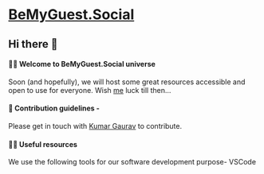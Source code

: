 # [BeMyGuest.Social](https://www.bemygeust.social)

## Hi there 👋

<!--

**Here are some ideas to get you started:**

🙋‍♀️ A short introduction - what is your organization all about?
🌈 Contribution guidelines - how can the community get involved?
👩‍💻 Useful resources - where can the community find your docs? Is there anything else the community should know?
🍿 Fun facts - what does your team eat for breakfast?
🧙 Remember, you can do mighty things with the power of [Markdown](https://docs.github.com/github/writing-on-github/getting-started-with-writing-and-formatting-on-github/basic-writing-and-formatting-syntax)
-->

#### 🙋‍♀️ Welcome to BeMyGuest.Social universe

Soon (and hopefully), we will host some great resources accessible and open to use for everyone.
Wish [me](http://twitter.com/ikmrgrv) luck till then...

#### 🌈 Contribution guidelines - 
Please get in touch with [Kumar Gaurav](https://twitter.com/ikmrgrv) to contribute.

#### 👩‍💻 Useful resources
We use the following tools for our software development purpose-
VSCode
